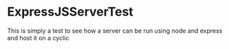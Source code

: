 # ExpressJSServerTest
This is simply a test to see how a server can be run using node and express and host it on a cyclic
